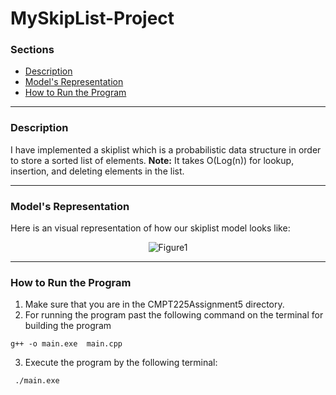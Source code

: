 # MySkipList-Project

### Sections

* [Description](#description)
* [Model's Representation](#models-representation)
* [How to Run the Program](#how-to-run-the-program)

---


### Description
I have implemented a skiplist which is a  probabilistic data structure in order to store a sorted list of elements. <b>Note:</b> It takes O(Log(n)) for lookup, insertion, and deleting elements in the list.

---


### Model's Representation

Here is an visual representation of how our skiplist model looks like:
<p align="center">
<img src="https://drive.google.com/uc?export=view&id=16fn78ri4UXlBzDSWN8Ly9qOYY_MI2HkB" alt="Figure1" > 
</p>


---
### How to Run the Program
1) Make sure that you are in the CMPT225Assignment5 directory.
2) For running the program past the following command on the terminal for building the program
```
g++ -o main.exe  main.cpp 
```
3) Execute the program by the following terminal:
```
 ./main.exe
```

